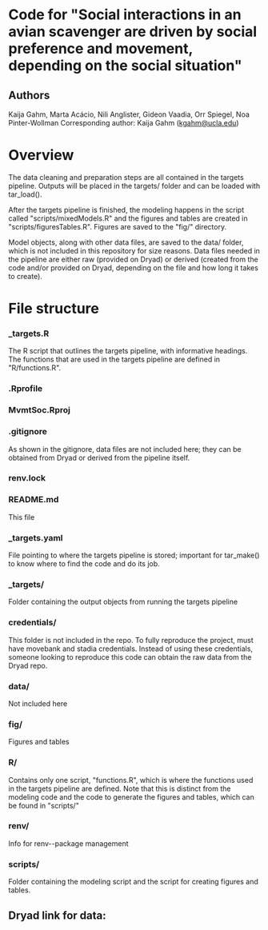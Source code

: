 # Code for "Social interactions in an avian scavenger are driven by social preference and movement, depending on the social situation"
## Authors
Kaija Gahm, Marta Acácio, Nili Anglister, Gideon Vaadia, Orr Spiegel, Noa Pinter-Wollman
Corresponding author: Kaija Gahm (kgahm@ucla.edu)

# Overview
The data cleaning and preparation steps are all contained in the targets pipeline. Outputs will be placed in the targets/ folder and can be loaded with tar_load(). 

After the targets pipeline is finished, the modeling happens in the script called "scripts/mixedModels.R" and the figures and tables are created in "scripts/figuresTables.R". Figures are saved to the "fig/" directory. 

Model objects, along with other data files, are saved to the data/ folder, which is not included in this repository for size reasons. Data files needed in the pipeline are either raw (provided on Dryad) or derived (created from the code and/or provided on Dryad, depending on the file and how long it takes to create).

# File structure
### _targets.R
The R script that outlines the targets pipeline, with informative headings. The functions that are used in the targets pipeline are defined in "R/functions.R".
### .Rprofile
### MvmtSoc.Rproj
### .gitignore
As shown in the gitignore, data files are not included here; they can be obtained from Dryad or derived from the pipeline itself.
### renv.lock
### README.md
This file
### _targets.yaml
File pointing to where the targets pipeline is stored; important for tar_make() to know where to find the code and do its job.
### _targets/
Folder containing the output objects from running the targets pipeline
### credentials/
This folder is not included in the repo. To fully reproduce the project, must have movebank and stadia credentials. Instead of using these credentials, someone looking to reproduce this code can obtain the raw data from the Dryad repo.
### data/
Not included here
### fig/
Figures and tables
### R/
Contains only one script, "functions.R", which is where the functions used in the targets pipeline are defined. Note that this is distinct from the modeling code and the code to generate the figures and tables, which can be found in "scripts/"
### renv/
Info for renv--package management
### scripts/
Folder containing the modeling script and the script for creating figures and tables.

## Dryad link for data:
